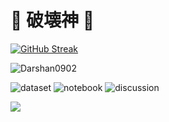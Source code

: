 # 🎴  **破壊神**  🎴





<!--
**Darshan0902Darshan0902** is a ✨ _special_ ✨ repository because its `README.md` (this file) appears on your GitHub profile.

Here are some ideas to get you started:

- 🔭 I’m currently working on Data analysis and Data Science
- 🌱 I’m currently learning advanced Python
- 👯 I’m looking to collaborate on ...
- 🤔 I’m looking for help with ...
- 💬 Ask me about ...
- 📫 How to reach me: prabhudarshan09@gmail.com
- 😄 Pronouns: ...ok
- ⚡ Fun fact...
-->

[![GitHub Streak](https://streak-stats.demolab.com/?user=Darshan0902&theme=midnight-purple)](https://git.io/streak-stats) 

 ![Darshan0902](https://road-to-kaggle-grandmaster.vercel.app/api/simple/darshanprabhu09) 

![dataset](https://road-to-kaggle-grandmaster.vercel.app/api/badges/darshanprabhu09/dataset)
![notebook](https://road-to-kaggle-grandmaster.vercel.app/api/badges/darshanprabhu09/notebook)
![discussion](https://road-to-kaggle-grandmaster.vercel.app/api/badges/darshanprabhu09/discussion)

[![](https://visitcount.itsvg.in/api?id=Darshan0902&label=Profile%20visits%20%3A&color=11&icon=0&pretty=true)](https://visitcount.itsvg.in)








